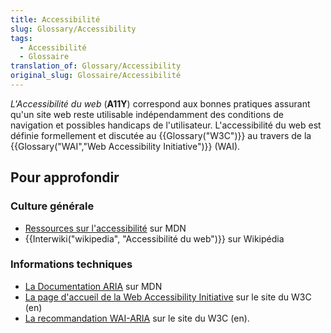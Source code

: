```yaml
---
title: Accessibilité
slug: Glossary/Accessibility
tags:
  - Accessibilité
  - Glossaire
translation_of: Glossary/Accessibility
original_slug: Glossaire/Accessibilité
---
```

_L'Accessibilité du web_ (**A11Y**) correspond aux bonnes pratiques assurant qu'un site web reste utilisable indépendamment des conditions de navigation et possibles handicaps de l'utilisateur. L'accessibilité du web est définie formellement et discutée au {{Glossary("W3C")}} au travers de la {{Glossary("WAI","Web Accessibility Initiative")}} (WAI).

## Pour approfondir

### Culture générale

- [Ressources sur l'accessibilité](/fr/docs/Accessibilit%C3%A9) sur MDN
- {{Interwiki("wikipedia", "Accessibilité du web")}} sur Wikipédia

### Informations techniques

- [La Documentation ARIA](/fr/docs/Accessibilité/ARIA) sur MDN
- [La page d'accueil de la Web Accessibility Initiative](http://www.w3.org/WAI/) sur le site du W3C (en)
- [La recommandation WAI-ARIA](http://www.w3.org/TR/wai-aria/) sur le site du W3C (en).
